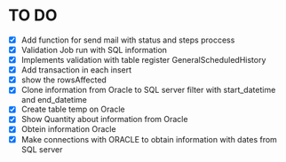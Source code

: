 # TO DO
- [X] Add function for send mail with status and steps proccess
- [X] Validation Job run with SQL information
- [X] Implements validation with table register GeneralScheduledHistory
- [X] Add transaction in each insert
- [X] show the rowsAffected
- [X] Clone information from Oracle to SQL server filter with start_datetime and end_datetime
- [X] Create table temp on Oracle
- [X] Show Quantity about information from Oracle
- [X] Obtein information Oracle
- [X] Make connections with ORACLE to obtain information with dates from SQL server 